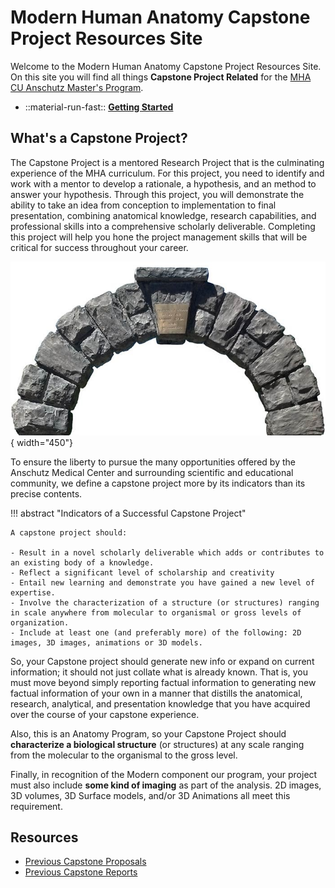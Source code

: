 # Modern Human Anatomy Capstone Project Resources Site

Welcome to the Modern Human Anatomy Capstone Project Resources Site. On this site you will find all things **Capstone Project Related** for the [MHA CU Anschutz Master's Program](https://medschool.cuanschutz.edu/ms-modern-human-anatomy).

<div class="grid cards" markdown>

-   ::material-run-fast:: [**Getting Started**](initial-steps.md)

</div>

## What's a Capstone Project?

The Capstone Project is a mentored Research Project that is the culminating experience of the MHA curriculum. For this project, you need to identify and work with a mentor to develop a rationale,  a hypothesis, and an method to answer your hypothesis. Through this project, you will demonstrate the ability to take an idea from conception to implementation to final presentation, combining anatomical knowledge, research capabilities, and professional skills into a comprehensive scholarly deliverable. Completing this project will help you hone the project management skills that will be critical for success throughout your career.

![Capstone Image](images/capstone-2.jpg){ width="450"}

To ensure the liberty to pursue the many opportunities offered by the Anschutz Medical Center and surrounding scientific and educational community, we define a capstone project more by its indicators than its precise contents.

!!! abstract "Indicators of a Successful Capstone Project"

    A capstone project should:

    - Result in a novel scholarly deliverable which adds or contributes to an existing body of a knowledge.
    - Reflect a significant level of scholarship and creativity
    - Entail new learning and demonstrate you have gained a new level of expertise.
    - Involve the characterization of a structure (or structures) ranging in scale anywhere from molecular to organismal or gross levels of organization.
    - Include at least one (and preferably more) of the following: 2D images, 3D images, animations or 3D models.

So, your Capstone project should generate new info or expand on current information; it should not just collate what is already known. That is, you must move beyond simply reporting factual information to generating new factual information of your own in a manner that distills the anatomical, research, analytical, and presentation knowledge that you have acquired over the course of your capstone experience.

Also, this is an Anatomy Program, so your Capstone Project should **characterize a biological structure** (or structures) at any scale ranging from the molecular to the organismal to the gross level.

Finally, in recognition of the Modern component our program, your project must also include **some kind of imaging** as part of the analysis. 2D images, 3D volumes, 3D Surface models, and/or 3D Animations all meet this requirement.

## Resources

- [Previous Capstone Proposals](https://olucdenver.sharepoint.com/:f:/s/mhacapstone/EuzDaZoetV9EgLzT6qNequ0BfJBQPiiUEis3Es9v4ELsFA?e=FRIjTG)
- [Previous Capstone Reports](https://olucdenver.sharepoint.com/:f:/s/mhacapstone/EroeY3SHi5VIlIsCBbOdcDABEGrHFUMwwgh1v8L4n-DrYA?e=gGyiaL)
